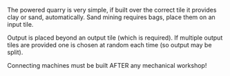 
The powered quarry is very simple, if built over the correct tile it provides clay or
sand, automatically. Sand mining requires bags, place them on an input tile.

Output is placed beyond an output tile (which is required). If multiple output tiles are
provided one is chosen at random each time (so output may be split).

Connecting machines must be built AFTER any mechanical workshop!
